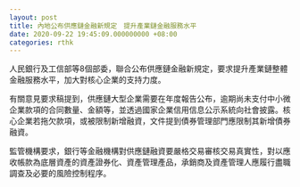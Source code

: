 ```yaml
---
layout: post
title: 內地公布供應鏈金融新規定　提升產業鏈金融服務水平
date: 2020-09-22 19:45:09.000000000 +08:00
categories: rthk
---
```


人民銀行及工信部等8個部委，聯合公布供應鏈金融新規定，要求提升產業鏈整體金融服務水平，加大對核心企業的支持力度。

有關意見要求稿提到，供應鏈大型企業需要在年度報告公布，逾期尚未支付中小微企業款項的合同數量、金額等，並透過國家企業信用信息公示系統向社會披露。核心企業若拖欠款項，或被限制新增融資，文件提到債券管理部門應限制其新增債券融資。

監管機構要求，銀行等金融機構對供應鏈融資要嚴格交易審核交易真實性，對以應收帳款為底層資產的資產證券化、資產管理產品，承銷商及資產管理人應履行盡職調查及必要的風險控制程序。
